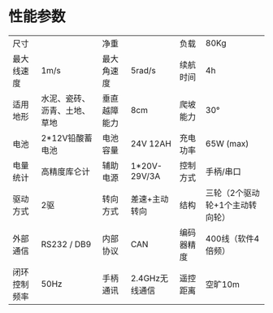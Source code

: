 # 性能参数


<table>
	<tr>
		<td>尺寸</td>
		<td></td>
		<td>净重</td>
		<td></td>
    <td>负载</td>
		<td>80Kg</td>
	</tr>
  <tr>
		<td>最大线速度</td>
    <td>1m/s</td>
    <td>最大角速度</td>
    <td>5rad/s</td>
    <td>续航时间</td>
    <td>4h</td>
	</tr>
  <tr>
		<td>适用地形</td>
    <td>水泥、瓷砖、沥青、土地、草地</td>
    <td>垂直越障能力</td>
    <td>8cm</td>
    <td>爬坡能力</td>
    <td>30°</td>
	</tr>
	<tr>
		<td>电池</td>
		<td>2*12V铅酸蓄电池</td>
    <td>电池容量</td>
		<td>24V 12AH</td>
		<td>充电功率</td>
		<td>65W (max)</td>
	</tr>
  <tr>
		<td>电量统计</td>
		<td>高精度库仑计</td>
    <td>辅助电源</td>
		<td>1*20V-29V/3A</td>
    <td>控制方式</td>
		<td>手柄/串口</td>
	</tr>
  <tr>
		<td>驱动方式</td>
    <td>2驱</td>
    <td>转向方式</td>
    <td>差速+主动转向</td>
    <td>结构</td>
    <td>三轮（2个驱动轮+1个主动转向轮）</td>
	</tr>
  <tr>
		<td>外部通信</td>
    <td>RS232 / DB9</td>
    <td>内部协议</td>
    <td>CAN</td>
    <td>编码器精度</td>
    <td>400线（软件4倍频）</td>
	</tr>
  <tr>
		<td>闭环控制频率</td>
    <td>50Hz</td>
    <td>手柄通讯</td>
    <td>2.4GHz无线通信</td>
    <td>遥控距离</td>
    <td>空旷10m</td>
	</tr>
</table>
